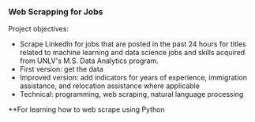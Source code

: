 ### Web Scrapping for Jobs

Project objectives:
- Scrape LinkedIn for jobs that are posted in the past 24 hours for titles related to machine learning and data science jobs and skills acquired from UNLV's M.S. Data Analytics program.
- First version: get the data
- Improved version: add indicators for years of experience, immigration assistance, and relocation assistance where applicable
- Technical: programming, web scraping, natural language processing 

**For learning how to web scrape using Python
